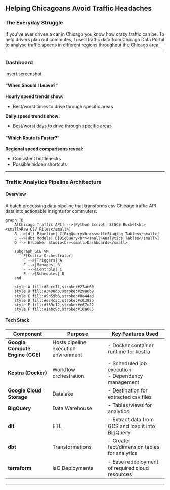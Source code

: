 ## Helping Chicagoans Avoid Traffic Headaches

### The Everyday Struggle
If you've ever driven a car in Chicago you know how crazy traffic can be. To help drivers plan out commutes, I used traffic data from Chicago Data Portal to analyse traffic speeds in different regions throughout the Chicago area.  

---

### Dashboard
insert screenshot

#### "When Should I Leave?"  
**Hourly speed trends show:**  
- Best/worst times to drive through specific areas  

**Daily speed trends show:**  
- Best/worst days to drive through specific areas  

#### "Which Route is Faster?"  
**Regional speed comparisons reveal:**  
- Consistent bottlenecks
- Possible hidden shortcuts

---

### Traffic Analytics Pipeline Architecture

#### Overview
A batch processing data pipeline that transforms csv Chicago traffic API data into actionable insights for commuters.

```mermaid
graph TD
    A[Chicago Traffic API] -->|Python Script| B[GCS Bucket<br><small>Raw CSV Files</small>]
    B -->|dlt Pipeline| C[BigQuery<br><small>Staging Tables</small>]
    C -->|dbt Models| D[BigQuery<br><small>Analytics Tables</small>]
    D --> E[Looker Studio<br><small>Dashboards</small>]
    
    subgraph GCE VM
        F[Kestra Orchestrator]
        F -->|Triggers| A
        F -->|Manages| B
        F -->|Controls| C
        F -->|Schedules| D
    end

    style A fill:#2ecc71,stroke:#27ae60
    style B fill:#3498db,stroke:#2980b9
    style C fill:#9b59b6,stroke:#8e44ad
    style D fill:#e74c3c,stroke:#c0392b
    style E fill:#f39c12,stroke:#e67e22
    style F fill:#1abc9c,stroke:#16a085
```
#### Tech Stack

| Component              | Purpose                                                                 | Key Features Used                     |
|------------------------|-------------------------------------------------------------------------|---------------------------------------|
| **Google Compute Engine (GCE)** | Hosts pipeline execution environment                                  | - Docker container runtime for kestra            |
| **Kestra (Docker)**     | Workflow orchestration                                                 | - Scheduled job execution<br>- Dependency management |
| **Google Cloud Storage**     | Datalake                                               | - Destination for extracted csv files |
| **BigQuery**     | Data Warehouse                                              | - Tables/views for analytics  |
| **dlt**     | ETL                                             | - Extract data from GCS and load it into BigQuery  |
| **dbt**     | Transformations                                             | - Create fact/dimension tables for analytics  |
| **terraform**     | IaC Deployments                                             | - Ease redeployment of required cloud resources  |

---

